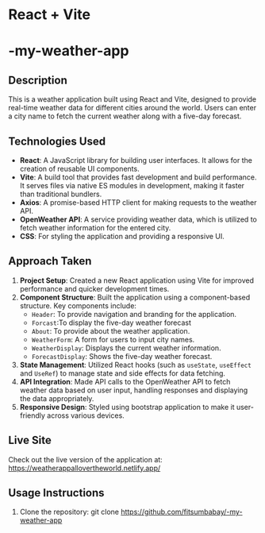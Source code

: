 # React + Vite
# -my-weather-app

## Description
This is a weather application built using React and Vite, designed to provide real-time weather data for different cities around the world. Users can enter a city name to fetch the current weather along with a five-day forecast.

## Technologies Used
- **React**: A JavaScript library for building user interfaces. It allows for the creation of reusable UI components.
- **Vite**: A build tool that provides fast development and build performance. It serves files via native ES modules in development, making it faster than traditional bundlers.
- **Axios**: A promise-based HTTP client for making requests to the weather API.
- **OpenWeather API**: A service providing weather data, which is utilized to fetch weather information for the entered city.
- **CSS**: For styling the application and providing a responsive UI.

## Approach Taken
1. **Project Setup**: Created a new React application using Vite for improved performance and quicker development times.
2. **Component Structure**: Built the application using a component-based structure. Key components include:
   - `Header`: To provide navigation and branding for the application.
   - `Forcast`:To display the five-day weather forecast
   - `About`: To provide about the weather application.
   - `WeatherForm`: A form for users to input city names.
   - `WeatherDisplay`: Displays the current weather information.
   - `ForecastDisplay`: Shows the five-day weather forecast.
3. **State Management**: Utilized React hooks (such as `useState`, `useEffect` and `UseRef`) to manage state and side effects for data fetching.
4. **API Integration**: Made API calls to the OpenWeather API to fetch weather data based on user input, handling responses and displaying the data appropriately.
5. **Responsive Design**: Styled using bootstrap application to make it user-friendly across various devices.

## Live Site
Check out the live version of the application at: https://weatherappallovertheworld.netlify.app/

## Usage Instructions
1. Clone the repository:
   git clone https://github.com/fitsumbabay/-my-weather-app



